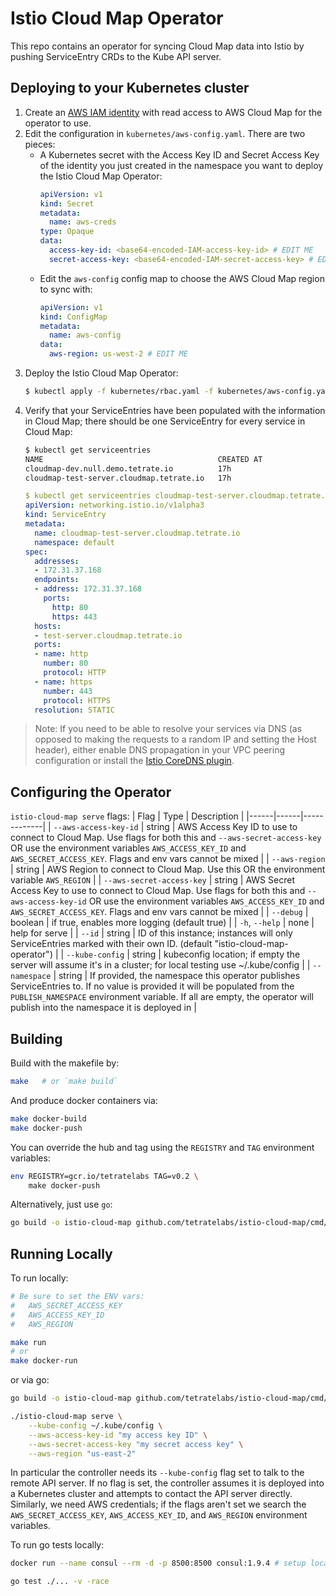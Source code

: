 # Istio Cloud Map Operator

This repo contains an operator for syncing Cloud Map data into Istio by pushing ServiceEntry CRDs to the Kube API server.

## Deploying to your Kubernetes cluster

1. Create an [AWS IAM identity](https://docs.aws.amazon.com/IAM/latest/UserGuide/introduction_access-management.html) with read access to AWS Cloud Map for the operator to use.
2. Edit the configuration in `kubernetes/aws-config.yaml`. There are two pieces:
    - A Kubernetes secret with the Access Key ID and Secret Access Key of the identity you just created in the namespace you want to deploy the Istio Cloud Map Operator:
      ```yaml
      apiVersion: v1
      kind: Secret
      metadata:
        name: aws-creds
      type: Opaque
      data:
        access-key-id: <base64-encoded-IAM-access-key-id> # EDIT ME
        secret-access-key: <base64-encoded-IAM-secret-access-key> # EDIT ME
      ```
    - Edit the `aws-config` config map to choose the AWS Cloud Map region to sync with:
      ```yaml
      apiVersion: v1
      kind: ConfigMap
      metadata:
        name: aws-config
      data:
        aws-region: us-west-2 # EDIT ME
      ```
4. Deploy the Istio Cloud Map Operator:
    ```bash
    $ kubectl apply -f kubernetes/rbac.yaml -f kubernetes/aws-config.yaml  -f kubernetes/deployment.yaml
    ```
5. Verify that your ServiceEntries have been populated with the information in Cloud Map; there should be one ServiceEntry for every service in Cloud Map:
    ```bash
    $ kubectl get serviceentries
    NAME                                       CREATED AT
    cloudmap-dev.null.demo.tetrate.io          17h
    cloudmap-test-server.cloudmap.tetrate.io   17h
    ```
    ```yaml
    $ kubectl get serviceentries cloudmap-test-server.cloudmap.tetrate.io -o yaml
    apiVersion: networking.istio.io/v1alpha3
    kind: ServiceEntry
    metadata:
      name: cloudmap-test-server.cloudmap.tetrate.io
      namespace: default
    spec:
      addresses:
      - 172.31.37.168
      endpoints:
      - address: 172.31.37.168
        ports:
          http: 80
          https: 443
      hosts:
      - test-server.cloudmap.tetrate.io
      ports:
      - name: http
        number: 80
        protocol: HTTP
      - name: https
        number: 443
        protocol: HTTPS
      resolution: STATIC
    ```

> Note: If you need to be able to resolve your services via DNS (as opposed to making the requests to a random IP and setting the Host header), either enable DNS propagation in your VPC peering configuration or install the [Istio CoreDNS plugin](https://github.com/istio-ecosystem/istio-coredns-plugin).

## Configuring the Operator

`istio-cloud-map serve` flags:
| Flag | Type | Description |
|------|------|-------------|
| `--aws-access-key-id` | string | AWS Access Key ID to use to connect to Cloud Map. Use flags for both this and `--aws-secret-access-key` OR use the environment variables `AWS_ACCESS_KEY_ID` and `AWS_SECRET_ACCESS_KEY`. Flags and env vars cannot be mixed |
| `--aws-region` | string | AWS Region to connect to Cloud Map. Use this OR the environment variable `AWS_REGION` |
| `--aws-secret-access-key` | string |  AWS Secret Access Key to use to connect to Cloud Map. Use flags for both this and `--aws-access-key-id` OR use the environment variables `AWS_ACCESS_KEY_ID` and `AWS_SECRET_ACCESS_KEY`. Flags and env vars cannot be mixed |
| `--debug` | boolean | if true, enables more logging (default true) |
| `-h`, `--help` | none | help for serve |
| `--id` | string | ID of this instance; instances will only ServiceEntries marked with their own ID. (default "istio-cloud-map-operator") |
| `--kube-config` | string | kubeconfig location; if empty the server will assume it's in a cluster; for local testing use ~/.kube/config |
| `--namespace` | string | If provided, the namespace this operator publishes ServiceEntries to. If no value is provided it will be populated from the `PUBLISH_NAMESPACE` environment variable. If all are empty, the operator will publish into the namespace it is deployed in |

## Building

Build with the makefile by:
```bash
make   # or `make build`
```

And produce docker containers via:
```bash
make docker-build
make docker-push
```
You can override the hub and tag using the `REGISTRY` and `TAG` environment variables:

```bash
env REGISTRY=gcr.io/tetratelabs TAG=v0.2 \
    make docker-push
```


Alternatively, just use `go`:
```bash
go build -o istio-cloud-map github.com/tetratelabs/istio-cloud-map/cmd/istio-cloud-map
``` 

## Running Locally

To run locally:
```bash
# Be sure to set the ENV vars:
#   AWS_SECRET_ACCESS_KEY
#   AWS_ACCESS_KEY_ID
#   AWS_REGION

make run
# or
make docker-run
```

or via go:
```bash
go build -o istio-cloud-map github.com/tetratelabs/istio-cloud-map/cmd/istio-cloud-map

./istio-cloud-map serve \
    --kube-config ~/.kube/config \
    --aws-access-key-id "my access key ID" \
    --aws-secret-access-key "my secret access key" \
    --aws-region "us-east-2"
```

In particular the controller needs its `--kube-config` flag set to talk to the remote API server. If no flag is set, the controller assumes it is deployed into a Kubernetes cluster and attempts to contact the API server directly. Similarly, we need AWS credentials; if the flags aren't set we search the `AWS_SECRET_ACCESS_KEY`, `AWS_ACCESS_KEY_ID`, and `AWS_REGION` environment variables.


To run go tests locally:
```bash
docker run --name consul --rm -d -p 8500:8500 consul:1.9.4 # setup local consul for testing pkg/consul

go test ./... -v -race
```
